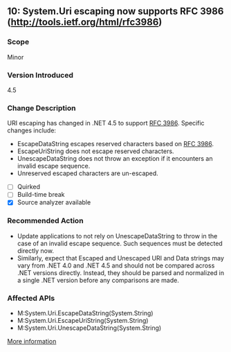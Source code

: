 ## 10: System.Uri escaping now supports RFC 3986 (http://tools.ietf.org/html/rfc3986)

### Scope
Minor

### Version Introduced
4.5

### Change Description
URI escaping has changed in .NET 4.5 to support <a href="http://tools.ietf.org/html/rfc3986">RFC 3986</a>. Specific changes include:<ul><li>EscapeDataString  escapes reserved characters based on <a href="http://tools.ietf.org/html/rfc3986">RFC 3986</a>.</li><li>EscapeUriString  does not escape reserved characters.</li><li>UnescapeDataString  does not throw an exception if it encounters an invalid escape sequence.</li><li>Unreserved escaped characters are un-escaped.</li></ul>

- [ ] Quirked
- [ ] Build-time break
- [x] Source analyzer available

### Recommended Action
* Update applications to not rely on UnescapeDataString to throw in the case of an invalid escape sequence. Such sequences must be detected directly now. 
* Similarly, expect that Escaped and Unescaped URI and Data strings may vary from .NET 4.0 and .NET 4.5 and should not be compared across .NET versions directly. Instead, they should be parsed and normalized in a single .NET version before any comparisons are made.

### Affected APIs
* M:System.Uri.EscapeDataString(System.String)
* M:System.Uri.EscapeUriString(System.String)
* M:System.Uri.UnescapeDataString(System.String)

[More information](https://msdn.microsoft.com/en-us/library/hh367887\(v=vs.110\).aspx#core)

<!--
    ### Notes
    Escaping behavior has changed. EscapeUriString does not escape reserved characters, EscapeDataString escapes reserved characters, and UnescapeDataString no longer throws on invalid escape sequences. See http://tools.ietf.org/html/rfc3986 for more information on reserved characters. Difficult to detect because of the dependency on input parameters.
    Source analyzer status: Pri 1, source done 
-->


